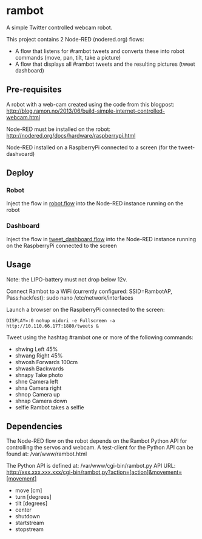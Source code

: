 # rambot 

A simple Twitter controlled webcam robot.

This project contains 2 Node-RED (nodered.org) flows:
* A flow that listens for #rambot tweets and converts these into robot commands (move, pan, tilt, take a picture)
* A flow that displays all #rambot tweets and the resulting pictures (tweet dashboard)

## Pre-requisites
A robot with a web-cam created using the code from this blogpost:
http://blog.ramon.no/2013/06/build-simple-internet-controlled-webcam.html

Node-RED must be installed on the robot:
http://nodered.org/docs/hardware/raspberrypi.html

Node-RED installed on a RaspberryPi connected to a screen (for the tweet-dashvoard)

## Deploy
### Robot
Inject the flow in [robot.flow](robot.flow) into the Node-RED instance running on the robot

### Dashboard
Inject the flow in [tweet_dashboard.flow](tweet_dashboard.flow) into the Node-RED instance running on the RaspberryPi connected to the screen

## Usage

Note: the LIPO-battery must not drop below 12v.

Connect Rambot to a WiFi (currently configured: SSID=RambotAP, Pass:hackfest): sudo nano /etc/network/interfaces

Launch a browser on the RaspberryPi connected to the screen: 
```
DISPLAY=:0 nohup midori -e Fullscreen -a http://10.110.66.177:1880/tweets &
```

Tweet using the hashtag #rambot one or more of the following commands:
* shwing	Left 45%
* shwang	Right 45%
* shwosh	Forwards 100cm
* shwash	Backwards
* shnapy	Take photo
* shne	Camera left
* shna	Camera right
* shnop	Camera up
* shnap	Camera down
* selfie Rambot takes a selfie

## Dependencies
The Node-RED flow on the robot depends on the Rambot Python API for controlling the servos and webcam.
A test-client for the Python API can be found at: /var/www/rambot.html

The Python API is defined at: /var/www/cgi-bin/rambot.py
API URL: http://xxx.xxx.xxx.xxx/cgi-bin/rambot.py?action=[action]&movement=[movement] 
* move [cm]
* turn [degrees]
* tilt [degrees]
* center
* shutdown
* startstream
* stopstream
